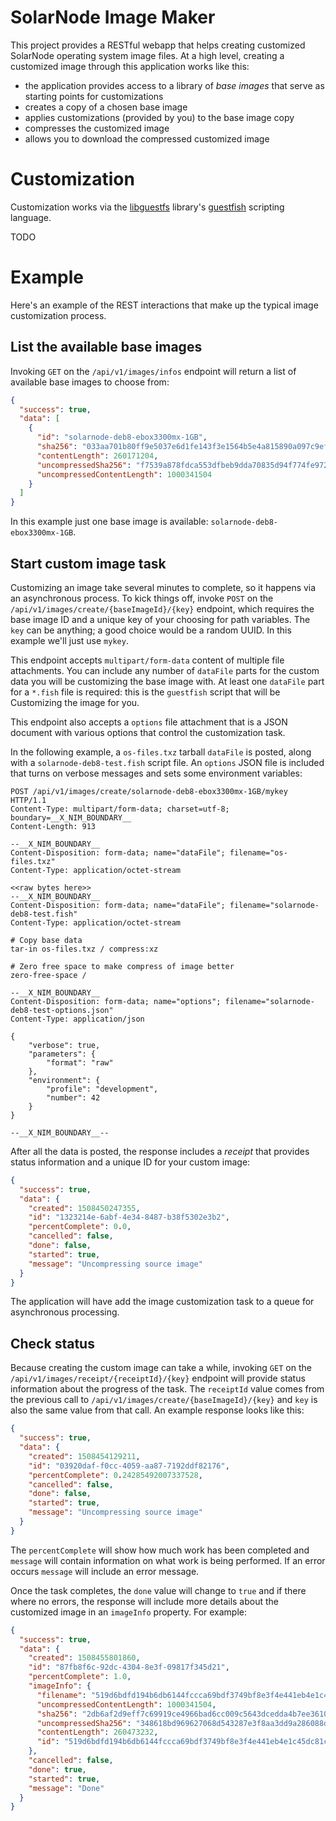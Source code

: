 # SolarNode Image Maker

This project provides a RESTful webapp that helps creating customized SolarNode
operating system image files. At a high level, creating a customized image
through this application works like this:

 * the application provides access to a library of _base images_ that serve
   as starting points for customizations
 * creates a copy of a chosen base image
 * applies customizations (provided by you) to the base image copy
 * compresses the customized image
 * allows you to download the compressed customized image

# Customization

Customization works via the [libguestfs][libguestfs] library's [guestfish][guestfish]
scripting language.

TODO

# Example

Here's an example of the REST interactions that make up the typical image
customization process.

## List the available base images

Invoking `GET` on the `/api/v1/images/infos` endpoint will return a list of
available base images to choose from:

```json
{
  "success": true,
  "data": [
    {
      "id": "solarnode-deb8-ebox3300mx-1GB",
      "sha256": "033aa701b80ff9e5037e6d1fe143f3e1564b5e4a815890a097c9ef3ad84e2680",
      "contentLength": 260171204,
      "uncompressedSha256": "f7539a878fdca553dfbeb9dda70835d94f774fe972c01e42145277f77861497d",
      "uncompressedContentLength": 1000341504
    }
  ]
}
```

In this example just one base image is available: `solarnode-deb8-ebox3300mx-1GB`.

## Start custom image task

Customizing an image take several minutes to complete, so it happens via an
asynchronous process. To kick things off, invoke `POST` on the
`/api/v1/images/create/{baseImageId}/{key}` endpoint, which requires the base
image ID and a unique key of your choosing for path variables. The `key` can be
anything; a good choice would be a random UUID. In this example we'll just use
`mykey`.

This endpoint accepts `multipart/form-data` content of multiple file attachments.
You can include any number of `dataFile` parts for the custom data you will
be customizing the base image with. At least one `dataFile` part for a `*.fish`
file is required: this is the `guestfish` script that will be Customizing
the image for you.

This endpoint also accepts a `options` file attachment that is a JSON document
with various options that control the customization task.

In the following example, a `os-files.txz` tarball `dataFile` is posted, along
with a `solarnode-deb8-test.fish` script file. An `options` JSON file is
included that turns on verbose messages and sets some environment variables:

```
POST /api/v1/images/create/solarnode-deb8-ebox3300mx-1GB/mykey HTTP/1.1
Content-Type: multipart/form-data; charset=utf-8; boundary=__X_NIM_BOUNDARY__
Content-Length: 913

--__X_NIM_BOUNDARY__
Content-Disposition: form-data; name="dataFile"; filename="os-files.txz"
Content-Type: application/octet-stream

<<raw bytes here>>
--__X_NIM_BOUNDARY__
Content-Disposition: form-data; name="dataFile"; filename="solarnode-deb8-test.fish"
Content-Type: application/octet-stream

# Copy base data
tar-in os-files.txz / compress:xz

# Zero free space to make compress of image better
zero-free-space /

--__X_NIM_BOUNDARY__
Content-Disposition: form-data; name="options"; filename="solarnode-deb8-test-options.json"
Content-Type: application/json

{
	"verbose": true,
	"parameters": {
		"format": "raw"
	},
	"environment": {
		"profile": "development",
		"number": 42
	}
}

--__X_NIM_BOUNDARY__--
```

After all the data is posted, the response includes a _receipt_ that provides
status information and a unique ID for your custom image:

```json
{
  "success": true,
  "data": {
    "created": 1508450247355,
    "id": "1323214e-6abf-4e34-8487-b38f5302e3b2",
    "percentComplete": 0.0,
    "cancelled": false,
    "done": false,
    "started": true,
    "message": "Uncompressing source image"
  }
}
```

The application will have add the image customization task to a queue for
asynchronous processing.

## Check status

Because creating the custom image can take a while, invoking `GET` on the
`/api/v1/images/receipt/{receiptId}/{key}` endpoint will provide status
information about the progress of the task. The `receiptId` value comes from the
previous call to `/api/v1/images/create/{baseImageId}/{key}` and `key` is also
the same value from that call. An example response looks like this:

```json
{
  "success": true,
  "data": {
    "created": 1508454129211,
    "id": "03920daf-f0cc-4059-aa87-7192ddf82176",
    "percentComplete": 0.24285492007337528,
    "cancelled": false,
    "done": false,
    "started": true,
    "message": "Uncompressing source image"
  }
}
```

The `percentComplete` will show how much work has been completed and `message`
will contain information on what work is being performed. If an error occurs
`message` will include an error message.

Once the task completes, the `done` value will change to `true` and if there
where no errors, the response will include more details about the customized
image in an `imageInfo` property. For example:

```json
{
  "success": true,
  "data": {
    "created": 1508455801860,
    "id": "87fb8f6c-92dc-4304-8e3f-09817f345d21",
    "percentComplete": 1.0,
    "imageInfo": {
      "filename": "519d6bdfd194b6db6144fccca69bdf3749bf8e3f4e441eb4e1c45dc81c6dfdfc.img.xz",
      "uncompressedContentLength": 1000341504,
      "sha256": "2db6af2d9eff7c69919ce4966bad6cc009c5643dcedda4b7ee36105217fe329d",
      "uncompressedSha256": "348618bd969627068d543287e3f8aa3dd9a286088d9d64fd8d1e790f6baef010",
      "contentLength": 260473232,
      "id": "519d6bdfd194b6db6144fccca69bdf3749bf8e3f4e441eb4e1c45dc81c6dfdfc"
    },
    "cancelled": false,
    "done": true,
    "started": true,
    "message": "Done"
  }
}
```

 [libguestfs]: http://libguestfs.org/
 [guestfish]: http://libguestfs.org/guestfish.1.html
